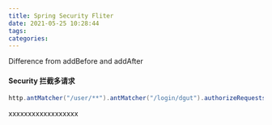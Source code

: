 ```yaml
---
title: Spring Security Fliter
date: 2021-05-25 10:28:44
tags:
categories:
---
```




Difference from addBefore and addAfter

#### Security 拦截多请求

```java
http.antMatcher("/user/**").antMatcher("/login/dgut").authorizeRequests()...
```

xxxxxxxxxxxxxxxxxx